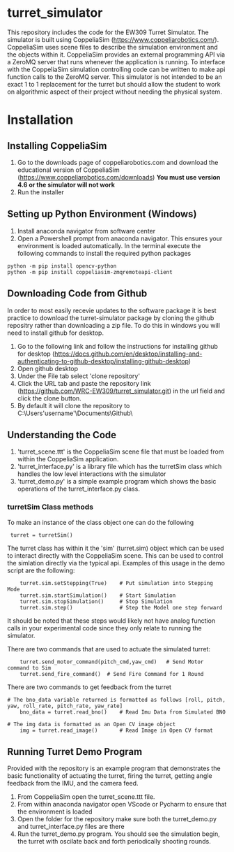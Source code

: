 # turret_simulator
This repository includes the code for the EW309 Turret Simulator. The simulator is built using CoppeliaSim (https://www.coppeliarobotics.com/). CoppeliaSim uses scene files to describe the simulation environment and the objects within it. CoppeliaSim provides an external programming API via a ZeroMQ server that runs whenever the application is running. To interface with the CoppeliaSim simulation controlling code can be written to make api function calls to the ZeroMQ server. This simulator is not intended to be an exact 1 to 1 replacement for the turret but should allow the student to work on algorithmic aspect of their project without needing the physical system.

# Installation

## Installing CoppeliaSim
1. Go to the downloads page of coppeliarobotics.com and download the educational version of CoppeliaSim (https://www.coppeliarobotics.com/downloads) **You must use version 4.6 or the simulator will not work**
1. Run the installer

## Setting up Python Environment (Windows)
1. Install anaconda navigator from software center
1. Open a Powershell prompt from anaconda navigator. This ensures your environment is loaded automatically. In the terminal execute the following commands to install the required python packages
```
python -m pip install opencv-python
python -m pip install coppeliasim-zmqremoteapi-client
```

## Downloading Code from Github
In order to most easily recevie updates to the software package it is best practice to download the turret-simulator package by cloning the github repositry rather than downloading a zip file. To do this in windows you will need to install github for desktop.
1. Go to the following link and follow the instructions for installing github for desktop (https://docs.github.com/en/desktop/installing-and-authenticating-to-github-desktop/installing-github-desktop) 
1. Open github desktop
1. Under the File tab select 'clone repository'
1. Click the URL tab and paste the repository link (https://github.com/WRC-EW309/turret_simulator.git) in the url field and click the clone button.
1. By default it will clone the repository to C:\Users\'username'\Documents\Github\

## Understanding the Code
1. 'turret_scene.ttt' is the CoppeliaSim scene file that must be loaded from within the CoppeliaSim application.
2. 'turret_interface.py' is a library file which has the turretSim class which handles the low level interactions with the simulator
3. 'turret_demo.py' is a simple example program which shows the basic operations of the turret_interface.py class. 

### turretSim Class methods
To make an instance of the class object one can do the following
```
 turret = turretSim()
```
The turret class has within it the 'sim' (turret.sim) object which can be used to interact directly with the CoppeliaSim scene. This can be used to control the simlation directly via the typical api. Examples of this usage in the demo script are the following:
```
    turret.sim.setStepping(True)    # Put simulation into Stepping Mode
    turret.sim.startSimulation()    # Start Simulation
    turret.sim.stopSimulation()     # Stop Simulation
    turret.sim.step()               # Step the Model one step forward 

```
It should be noted that these steps would likely not have analog function calls in your experimental code since they only relate to running the simulator.

There are two commands that are used to actuate the simulated turret:
```
    turret.send_motor_command(pitch_cmd,yaw_cmd)   # Send Motor command to Sim
    turret.send_fire_command()  # Send Fire Command for 1 Round

```
There are two commands to get feedback from the turret
```
# The bno_data variable returned is formatted as follows [roll, pitch, yaw, roll_rate, pitch_rate, yaw_rate]
    bno_data = turret.read_bno()    # Read Imu Data from Simulated BNO

# The img data is formatted as an Open CV image object
    img = turret.read_image()       # Read Image in Open CV format

```
## Running Turret Demo Program
Provided with the repository is an example program that demonstrates the basic functionality of actuating the turret, firing the turret, getting angle feedback from the IMU, and the camera feed. 
1. From CoppeliaSim open the turret_scene.ttt file.
1. From within anaconda navigator open VScode or Pycharm to ensure that the environment is loaded
1. Open the folder for the repository make sure both the turret_demo.py and turret_interface.py files are there
1. Run the turret_demo.py program. You should see the simulation begin, the turret with oscilate back and forth periodically shooting rounds.


